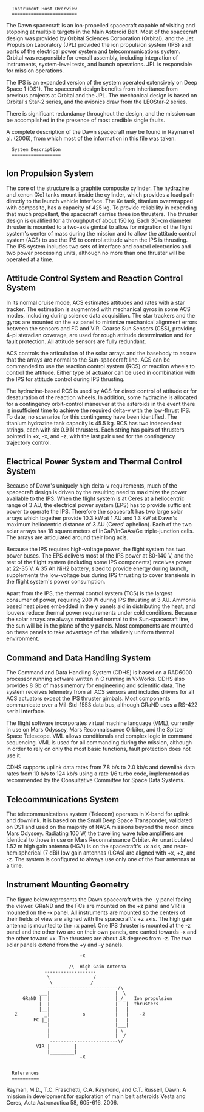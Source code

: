 
 
      Instrument Host Overview
      ========================
 
The Dawn spacecraft is an ion-propelled spacecraft capable of
visiting and stopping at multiple targets in the Main Asteroid Belt.
Most of the spacecraft design was provided by Orbital Sciences
Corporation (Orbital), and the Jet Propulsion Laboratory (JPL)
provided the ion propulsion system (IPS) and parts of the
electrical power system and telecommunications system.  Orbital
was responsible for overall assembly, including integration of
instruments, system-level tests, and launch operations.  JPL is
responsible for mission operations.
 
The IPS is an expanded version of the system operated extensively on
Deep Space 1 (DS1).  The spacecraft design benefits from inheritance
from previous projects at Orbital and the JPL.  The mechanical design is
based on Orbital's Star-2 series, and the avionics draw from the
LEOStar-2 series.
 
There is significant redundancy throughout the design, and the
mission can be accomplished in the presence of most credible
single faults.
 
A complete description of the Dawn spacecraft may be found in
Rayman et al. (2006), from which most of the information in this file
was taken.
 
 
      System Description
      ==================
 
Ion Propulsion System
---------------------
 
The core of the structure is a graphite composite cylinder.
The hydrazine and xenon (Xe) tanks mount inside the cylinder, which
provides a load path directly to the launch vehicle interface.  The
Xe tank, titanium overwrapped with composite, has a capacity of 425
kg.  To provide reliability in expending that much propellant, the
spacecraft carries three ion thrusters.  The thruster design is
qualified for a throughput of about 150 kg.  Each 30-cm diameter
thruster is mounted to a two-axis gimbal to allow for migration of
the flight system's center of mass during the mission and to allow
the attitude control system (ACS) to use the IPS to control attitude
when the IPS is thrusting.  The IPS system includes two sets of
interface and control electronics and two power processing units,
although no more than one thruster will be operated at a time.
 
Attitude Control System and Reaction Control System
---------------------------------------------------
 
In its normal cruise mode, ACS estimates attitudes and rates with a
star tracker.  The estimation is augmented with mechanical gyros in
some ACS modes, including during science data acquisition.  The star
trackers and the gyros are mounted on the +z panel to minimize
mechanical alignment errors between the sensors and FC and VIR.
Coarse Sun Sensors (CSS), providing 4-pi steradian coverage, are used
for rough attitude determination and for fault protection.  All
attitude sensors are fully redundant.
 
ACS controls the articulation of the solar arrays and the basebody
to assure that the arrays are normal to the Sun-spacecraft line.
ACS can be commanded to use the reaction control system (RCS) or
reaction wheels to control the attitude.  Either type of actuator
can be used in combination with the IPS for attitude control during
IPS thrusting.
 
The hydrazine-based RCS is used by ACS for direct control of attitude
or for desaturation of the reaction wheels.  In addition, some
hydrazine is allocated for a contingency orbit-control maneuver at
the asteroids in the event there is insufficient time to achieve the
required delta-v with the low-thrust IPS.  To date, no scenarios for
this contingency have been identified.  The titanium hydrazine
tank capacity is 45.5 kg.  RCS has two independent strings, each with
six 0.9 N thrusters.  Each string has pairs of thrusters pointed in
+x, -x, and -z, with the last pair used for the contingency trajectory
control.
 
Electrical Power System and Thermal Control System
--------------------------------------------------
 
Because of Dawn's uniquely high delta-v requirements, much of the
spacecraft design is driven by the resulting need to maximize the
power available to the IPS.  When the flight system is at Ceres at
a heliocentric range of 3 AU, the electrical power system (EPS) has
to provide sufficient power to operate the IPS.  Therefore the
spacecraft has two large solar arrays which together provide 10.3 kW
at 1 AU and 1.3 kW at Dawn's maximum heliocentric distance of 3 AU
(Ceres' aphelion).  Each of the two solar arrays has 18 square meters
of InGaP/InGaAs/Ge triple-junction cells.  The arrays are articulated
around their long axis.
 
Because the IPS requires high-voltage power, the flight system has
two power buses.  The EPS delivers most of the IPS power at
80-140 V, and the rest of the flight system (including some IPS
components) receives power at 22-35 V.  A 35 Ah NiH2 battery,
sized to provide energy during launch, supplements the low-voltage
bus during IPS thrusting to cover transients in the flight system's
power consumption.
 
Apart from the IPS, the thermal control system (TCS) is the largest
consumer of power, requiring 200 W during IPS thrusting at 3 AU.
Ammonia based heat pipes embedded in the y panels aid in distributing
the heat, and louvers reduce thermal power requirements under cold
conditions.  Because the solar arrays are always maintained normal
to the Sun-spacecraft line, the sun will be in the plane of the y
panels.  Most components are mounted on these panels to take advantage
of the relatively uniform thermal environment.
 
Command and Data Handling System
--------------------------------
 
The Command and Data Handling System (CDHS) is based on a RAD6000
processor running sofware written in C running in VxWorks.  CDHS
also provides 8 Gb of mass memory for engineering and scientific
data.  The system receives telemetry from all ACS sensors and includes
drivers for all ACS actuators except the IPS thruster gimbals.  Most
components communicate over a Mil-Std-1553 data bus, although GRaND
uses a RS-422 serial interface.
 
The flight software incorporates virtual machine language (VML),
currently in use on Mars Odyssey, Mars Reconnaissance Orbiter,
and the Spitzer Space Telescope.  VML allows conditionals and complex
logic in command sequencing.  VML is used for all commanding
during the mission, although in order to rely on only the most basic
functions, fault protection does not use it.
 
CDHS supports uplink data rates from 7.8 b/s to 2.0 kb/s and downlink
data rates from 10 b/s to 124 kb/s using a rate 1/6 turbo code,
implemented as recommended by the Consultative Committee for Space
Data Systems.
 
Telecommunications System
-------------------------
 
The telecommunications system (Telecom) operates in X-band for uplink
and downlink.  It is based on the Small Deep Space Transponder,
validated on DS1 and used on the majority of NASA missions beyond the
moon since Mars Odyssey.  Radiating 100 W, the travelling wave tube
amplifiers are identical to those in use on Mars Reconnaissance
Orbiter.  An unarticulated 1.52 m high gain antenna (HGA) is on the
spacecraft's +x axis, and near-hemispherical (7 dBi) low gain
antennas (LGAs) are aligned with +x, +z, and -z.  The system is
configured to always use only one of the four antennas at a time.
 
 
Instrument Mounting Geometry
----------------------------
 
The figure below represents the Dawn spacecraft with the -y panel
facing the viewer.  GRaND and the FCs are mounted on the +z panel
and VIR is mounted on the -x panel.  All instruments are mounted
so the centers of their fields of view are aligned with the
spacecraft's +z axis.  The high gain antenna is mounted to the
+x panel.  One IPS thruster is mounted at the -z panel and the other
two are on their own panels, one canted towards -x and the other toward
+x.  The thrusters are about 48 degrees from -z.  The two solar panels
extend from the +y and -y panels.
 
 
                               +X
 
                           /\  High Gain Antenna
                  -------------------
                   \                /
                    \              /
                   --------------------------/\
                ___|                        |  \
          GRaND |  |                        |_/_   Ion propulsion
                |  |                        |   |  thrusters
                |__|                        |   |
       Z          _|            o           |   |    -Z
              FC |_|                        |   |
                   |                        |___|
                   |                        | \
                   |                        |  /
                    -------------------------\/
               VIR |         |
                   |_________|
                               -X
 
 
      References
      ==========
 
Rayman, M.D., T.C. Fraschetti, C.A. Raymond, and C.T. Russell, Dawn:
A mission in development for exploration of main belt asteroids Vesta
and Ceres, Acta Astronautica 58, 605-616, 2006.

        